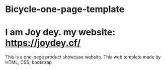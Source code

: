 # Bicycle-one-page-template
# I am Joy dey. my website: https://joydey.cf/

This is a one-page product showcase website.
This web template made by HTML, CSS, bootstrap

